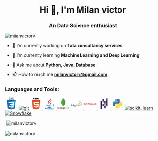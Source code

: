 <h1 align="center">Hi 👋, I'm Milan victor</h1>
<h3 align="center">An Data Science enthusiast</h3>

<p align="left"> <img src="https://komarev.com/ghpvc/?username=milanvictorv&label=Profile%20views&color=0e75b6&style=flat" alt="milanvictorv" /> </p>

- 🔭 I’m currently working on **Tata consultancy services**

- 🌱 I’m currently learning **Machine Learning and Deep Learning**

- 💬 Ask me about **Python, Java, Database**

- 📫 How to reach me **milanvictorv@gmail.com**

<p align="left">
</p>

<h3 align="left">Languages and Tools:</h3>
<p align="left"> <a href="https://www.w3schools.com/css/" target="_blank" rel="noreferrer"> 
<img src="https://raw.githubusercontent.com/devicons/devicon/master/icons/css3/css3-original-wordmark.svg" alt="css3" width="40" height="40"/> 
</a> <a href="https://git-scm.com/" target="_blank" rel="noreferrer"> 
<img src="https://www.vectorlogo.zone/logos/git-scm/git-scm-icon.svg" alt="git" width="40" height="40"/>
</a> <a href="https://www.w3.org/html/" target="_blank" rel="noreferrer"> <img src="https://raw.githubusercontent.com/devicons/devicon/master/icons/html5/html5-original-wordmark.svg" alt="html5" width="40" height="40"/>
</a> <a href="https://www.java.com" target="_blank" rel="noreferrer"> <img src="https://raw.githubusercontent.com/devicons/devicon/master/icons/java/java-original.svg" alt="java" width="40" height="40"/> </a>
 <a href="https://www.mongodb.com/" target="_blank" rel="noreferrer"> <img src="https://raw.githubusercontent.com/devicons/devicon/master/icons/mongodb/mongodb-original-wordmark.svg" alt="mongodb" width="40" height="40"/> 
 </a> <a href="https://www.mysql.com/" target="_blank" rel="noreferrer"> <img src="https://raw.githubusercontent.com/devicons/devicon/master/icons/mysql/mysql-original-wordmark.svg" alt="mysql" width="40" height="40"/> </a> 
 <a href="https://www.oracle.com/" target="_blank" rel="noreferrer"> <img src="https://raw.githubusercontent.com/devicons/devicon/master/icons/oracle/oracle-original.svg" alt="oracle" width="40" height="40"/> </a> 
 <a href="https://pandas.pydata.org/" target="_blank" rel="noreferrer"> <img src="https://raw.githubusercontent.com/devicons/devicon/2ae2a900d2f041da66e950e4d48052658d850630/icons/pandas/pandas-original.svg" alt="pandas" width="40" height="40"/> </a> 
 <a href="https://www.python.org" target="_blank" rel="noreferrer"> <img src="https://raw.githubusercontent.com/devicons/devicon/master/icons/python/python-original.svg" alt="python" width="40" height="40"/> </a> 
 <a href="https://scikit-learn.org/" target="_blank" rel="noreferrer"> <img src="https://upload.wikimedia.org/wikipedia/commons/0/05/Scikit_learn_logo_small.svg" alt="scikit_learn" width="40" height="40"/> </a> 
<a href="https://www.snowflake.com/en/" target="_blank" rel="noreferrer"> <img src="https://en.wikipedia.org/wiki/Snowflake_Inc.#/media/File:Snowflake_Logo.svg" alt="Snowflake" width="40" height="40"/> </a> 

</p>

<p>&nbsp;<img align="center" src="https://github-readme-stats.vercel.app/api?username=milanvictorv&show_icons=true&locale=en" alt="milanvictorv" /></p>

<p><img align="center" src="https://github-readme-streak-stats.herokuapp.com/?user=milanvictorv&" alt="milanvictorv" /></p>
